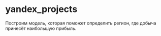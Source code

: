 # yandex_projects
Построим модель, которая поможет определить регион, где добыча принесёт наибольшую прибыль.
